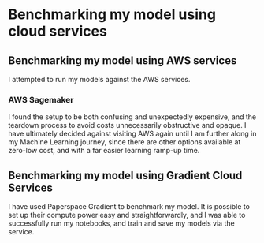 # Benchmarking my model using cloud services

## Benchmarking my model using AWS services


I attempted to run my models against the AWS services.

### AWS Sagemaker

I found the setup to be both confusing and unexpectedly expensive, and the teardown process to avoid costs unnecessarily obstructive and opaque.
I have ultimately decided against visiting AWS again until I am further along in my Machine Learning journey, since there are other options available at zero-low cost, and with a far easier learning ramp-up time.


##  Benchmarking my model using Gradient Cloud Services

I have used Paperspace Gradient to benchmark my model. It is possible to set up their compute power easy and straightforwardly, and I was able to successfully run my notebooks, and train and save my models via the service.